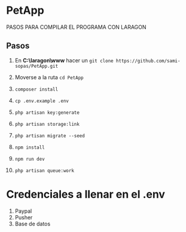 # PetApp 

PASOS PARA COMPILAR EL PROGRAMA CON LARAGON

## Pasos

1. En **C:\laragon\www** hacer un ```git clone https://github.com/sami-sopas/PetApp.git```

2. Moverse a la ruta ```cd PetApp```

3.  ```composer install```

4. ```cp .env.example .env```

5. ```php artisan key:generate```

6. ```php artisan storage:link```

7. ```php artisan migrate --seed```

8. ```npm install```

9. ```npm run dev```

10. ```php artisan queue:work```

# Credenciales a llenar en el .env

1. Paypal
2. Pusher
3. Base de datos

